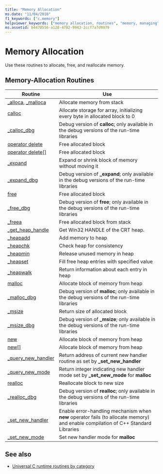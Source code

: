 ```yaml
---
title: "Memory Allocation"
ms.date: "11/04/2016"
f1_keywords: ["c.memory"]
helpviewer_keywords: ["memory allocation, routines", "memory, managing", "memory, allocation"]
ms.assetid: b4470556-a128-4782-9943-2ccf7a7d9979
---
```

# Memory Allocation

Use these routines to allocate, free, and reallocate memory.

## Memory-Allocation Routines

|Routine|Use|
|-------------|---------|
|[_alloca](../c-runtime-library/reference/alloca.md), [_malloca](../c-runtime-library/reference/malloca.md)|Allocate memory from stack|
|[calloc](../c-runtime-library/reference/calloc.md)|Allocate storage for array, initializing every byte in allocated block to 0|
|[_calloc_dbg](../c-runtime-library/reference/calloc-dbg.md)|Debug version of **calloc**; only available in the debug versions of the run-time libraries|
|[operator delete](../c-runtime-library/operator-delete-crt.md)|Free allocated block|
|[operator delete&#91;&#93;](../c-runtime-library/delete-operator-crt.md)|Free allocated block|
|[_expand](../c-runtime-library/reference/expand.md)|Expand or shrink block of memory without moving it|
|[_expand_dbg](../c-runtime-library/reference/expand-dbg.md)|Debug version of **_expand**; only available in the debug versions of the run-time libraries|
|[free](../c-runtime-library/reference/free.md)|Free allocated block|
|[_free_dbg](../c-runtime-library/reference/free-dbg.md)|Debug version of **free**; only available in the debug versions of the run-time libraries|
|[_freea](../c-runtime-library/reference/freea.md)|Free allocated block from stack|
|[_get_heap_handle](../c-runtime-library/reference/get-heap-handle.md)|Get Win32 HANDLE of the CRT heap.|
|[_heapadd](../c-runtime-library/heapadd.md)|Add memory to heap|
|[_heapchk](../c-runtime-library/reference/heapchk.md)|Check heap for consistency|
|[_heapmin](../c-runtime-library/reference/heapmin.md)|Release unused memory in heap|
|[_heapset](../c-runtime-library/heapset.md)|Fill free heap entries with specified value|
|[_heapwalk](../c-runtime-library/reference/heapwalk.md)|Return information about each entry in heap|
|[malloc](../c-runtime-library/reference/malloc.md)|Allocate block of memory from heap|
|[_malloc_dbg](../c-runtime-library/reference/malloc-dbg.md)|Debug version of **malloc**; only available in the debug versions of the run-time libraries|
|[_msize](../c-runtime-library/reference/msize.md)|Return size of allocated block|
|[_msize_dbg](../c-runtime-library/reference/msize-dbg.md)|Debug version of **_msize**; only available in the debug versions of the run-time libraries|
|[new](../c-runtime-library/operator-new-crt.md)|Allocate block of memory from heap|
|[new&#91;&#93;](../c-runtime-library/new-operator-crt.md)|Allocate block of memory from heap|
|[_query_new_handler](../c-runtime-library/reference/query-new-handler.md)|Return address of current new handler routine as set by **_set_new_handler**|
|[_query_new_mode](../c-runtime-library/reference/query-new-mode.md)|Return integer indicating new handler mode set by **_set_new_mode** for **malloc**|
|[realloc](../c-runtime-library/reference/realloc.md)|Reallocate block to new size|
|[_realloc_dbg](../c-runtime-library/reference/realloc-dbg.md)|Debug version of **realloc**; only available in the debug versions of the run-time libraries|
|[_set_new_handler](../c-runtime-library/reference/set-new-handler.md)|Enable error-handling mechanism when **new** operator fails (to allocate memory) and enable compilation of C++ Standard Libraries|
|[_set_new_mode](../c-runtime-library/reference/set-new-mode.md)|Set new handler mode for **malloc**|

## See also

- [Universal C runtime routines by category](../c-runtime-library/run-time-routines-by-category.md)
